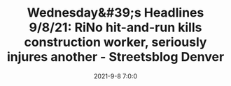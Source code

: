 ---
"title": "Wednesday&amp;#39;s Headlines 9/8/21: RiNo hit-and-run kills construction worker, seriously injures another - Streetsblog Denver"
"date": "2021-9-8 7:0:0"
"feed_name": "GOOGLENEWSCONSTRUCTION"
"feed_website": "https://news.google.com/search?q=construction%2Bincident&hl=en-US&gl=US&ceid=US:en"
"feed_rss": "https://news.google.com/rss/search?q=construction%2Bincident&hl=en-US&gl=US&ceid=US:en"
"link": "https://denver.streetsblog.org/2021/09/08/wednesdays-headlines-9-8-21-rino-hit-and-run-kills-construction-worker-seriously-injures-another/"
"file": "_posts/2021-1-1-e14a49ffb12a27ef7c23ae3405122cc7052cfeba.md"
"accident": "1"
"drilling": "0"
"dead": ""
"injured": ""
---
